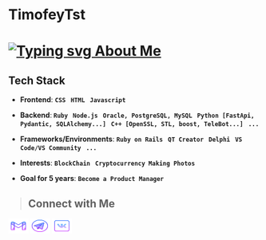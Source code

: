 # TimofeyTst
# <a href="https://git.io/typing-svg"><img src="https://readme-typing-svg.demolab.com?font=Helvetica&pause=1000&color=B511FFE4&vCenter=true&width=450&lines=Hi!+%F0%9F%A5%A5+%E2%A0%80I%60m+Timofey+Starzhevsky;Any+project+should+surprise+others+%F0%9F%93%B8;%F0%9F%91%89+Frontend%2FBackend+developer+" alt="Typing svg About Me" /></a>

## Tech Stack
- **Frontend**: <b> ```CSS``` &nbsp; ```HTML``` &nbsp; ```Javascript```</b><br>

- **Backend**:<b> ```Ruby``` &nbsp;  ```Node.js``` &nbsp; ```Oracle, PostgreSQL, MySQL``` &nbsp; </b> <b>```Python [FastApi, Pydantic, SQLAlchemy...]``` &nbsp; ```C++ [OpenSSL, STL, boost, TeleBot...]``` &nbsp;  ```...```</b><br>

- **Frameworks/Environments**: <b> ```Ruby on Rails``` &nbsp; ```QT Creator``` &nbsp; ```Delphi``` &nbsp; ```VS Code/VS Community``` &nbsp; ```...```</b><br>
- **Interests**: <b> ```BlockChain``` &nbsp; ```Cryptocurrency```  &nbsp;```Making Photos``` &nbsp;</b>
- **Goal for 5 years**: <b> ```Become a Product Manager``` &nbsp;


> ## Connect with Me

<a href="mailto:yarik.mist@gmail.com" target="blank"><img src="svg/logo-gmail.svg" alt="TimofeyTst" height="30" width="40"></a>
<a href="https://t.me/Starzhev" target="blank"><img src="svg/logo-telegram.svg" alt="TimofeyTst" height="30" width="40"></a>
<a href="https://vk.com/ad_vokat" target="blank"><img src="svg/logo-vk.svg" alt="TimofeyTst" height="30" width="40"></a>
